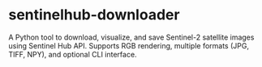 # sentinelhub-downloader
A Python tool to download, visualize, and save Sentinel-2 satellite images using Sentinel Hub API. Supports RGB rendering, multiple formats (JPG, TIFF, NPY), and optional CLI interface.
